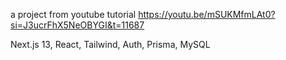 a project from youtube tutorial https://youtu.be/mSUKMfmLAt0?si=J3ucrFhX5NeOBYGI&t=11687

 Next.js 13, React, Tailwind, Auth, Prisma, MySQL
